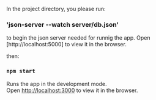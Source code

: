 In the project directory, you please run:

### 'json-server --watch server/db.json'

to begin the json server needed for runnig the app.
Open [http://localhost:5000] to view it in the browser.

then:

### `npm start`

Runs the app in the development mode.\
Open [http://localhost:3000](http://localhost:3000) to view it in the browser.
